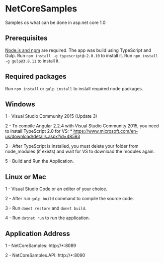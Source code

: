 # NetCoreSamples

Samples os what can be done in asp.net core 1.0

## Prerequisites
[Node.js and npm](https://docs.npmjs.com/getting-started/installing-node) are required.
The app was build using TypeScript and Gulp. 
   Run `npm install -g typescript@~2.0.10` to install it.
   Run `npm install -g gulp@3.8.11` to install it.
   
## Required packages
Run `npm install` or `gulp install` to install required node packages.

## Windows

1 - Visual Studio Community 2015 (Update 3)

2 - To compile Angular 2.2.4 with Visual Studio Community 2015, you need to install TypeScript 2.0 for VS: 
    * https://www.microsoft.com/en-us/download/details.aspx?id=48593

3 - After TypeScript is installed, you must delete your folder from node_modules (if exists) and wait for VS to download the modules again.

5 - Build and Run the Application.

## Linux or Mac

1 - Visual Studio Code or an editor of your choice.

2 - After run `gulp build` command to compile the source code.

3 - Run `donet restore` and `donet build`.

4 - Run `dotnet run` to run the application.

## Application Address

1 - NetCoreSamples: http://*:8089

2 - NetCoreSamples.API: http://*:8090
